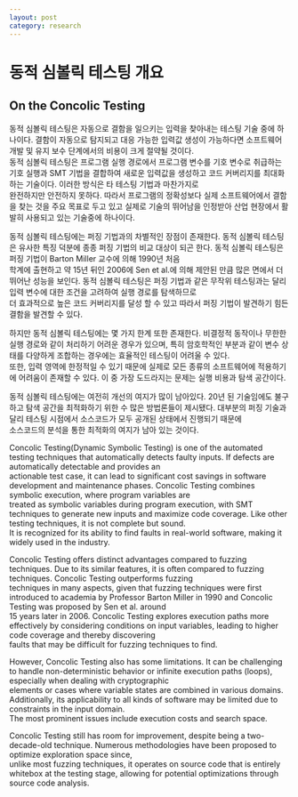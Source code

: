```yaml
---
layout: post
category: research
---
```


# 동적 심볼릭 테스팅 개요
## On the Concolic Testing


동적 심볼릭 테스팅은 자동으로 결함을 일으키는 입력을 찾아내는 테스팅 기술 중에 하나이다. 결함이 자동으로 탐지되고 대응 가능한 입력값 생성이 가능하다면 소프트웨어 개발 및 유지 보수 단계에서의 비용이 크게 절약될 것이다.<br>
 동적 심볼릭 테스팅은 프로그램 실행 경로에서 프로그램 변수를 기호 변수로 취급하는 기호 실행과 SMT 기법을 결합하여 새로운 입력값을 생성하고 코드 커버리지를 최대화하는 기술이다. 이러한 방식은 타 테스팅 기법과 마찬가지로<br>
  완전하지만 안전하지 못하다. 따라서 프로그램의 정확성보다 실제 소프트웨어에서 결함을 찾는 것을 주요 목표로 두고 있고 실제로 기술의 뛰어남을 인정받아 산업 현장에서 활발히 사용되고 있는 기술중에 하나이다.

동적 심볼릭 테스팅에는 퍼징 기법과의 차별적인 장점이 존재한다. 동적 심볼릭 테스팅은 유사한 특징 덕분에 종종 퍼징 기법의 비교 대상이 되곤 한다. 동적 심볼릭 테스팅은 퍼징 기법이 Barton Miller 교수에 의해 1990년 처음<br>
 학계에 출현하고 약 15년 뒤인 2006에 Sen et al.에 의해 제안된 만큼 많은 면에서 더 뛰어난 성능을 보인다. 동적 심볼릭 테스팅은 퍼징 기법과 같은 무작위 테스팅과는 달리 입력 변수에 대한 조건을 고려하여 실행 경로를 탐색하므로<br>
  더 효과적으로 높은 코드 커버리지를 달성 할 수 있고 따라서 퍼징 기법이 발견하기 힘든 결함을 발견할 수 있다.

하지만 동적 심볼릭 테스팅에는 몇 가지 한계 또한 존재한다. 비결정적 동작이나 무한한 실행 경로와 같이 처리하기 어려운 경우가 있으며, 특히 암호학적인 부분과 같이 변수 상태를 다양하게 조합하는 경우에는 효율적인 테스팅이 어려울 수 있다.<br>
 또한, 입력 영역에 한정적일 수 있기 때문에 실제로 모든 종류의 소프트웨어에 적용하기에 어려움이 존재할 수 있다. 이 중 가장 도드라지는 문제는 실행 비용과 탐색 공간이다. 

동적 심볼릭 테스팅에는 여전히 개선의 여지가 많이 남아있다. 20년 된 기술임에도 불구하고 탐색 공간을 최적화하기 위한 수 많은 방법론들이 제시됐다. 대부분의 퍼징 기술과 달리 테스팅 시점에서 소스코드가 모두 공개된 상태에서 진행되기 때문에<br>
 소스코드의 분석을 통한 최적화의 여지가 남아 있는 것이다. 


Concolic Testing(Dynamic Symbolic Testing) is one of the automated testing techniques that automatically detects faulty inputs. If defects are automatically detectable and provides an<br> actionable test case, it can lead to significant cost savings in software development and maintenance phases. Concolic Testing combines symbolic execution, where program variables are<br>
 treated as symbolic variables during program execution, with SMT techniques to generate new inputs and maximize code coverage. Like other testing techniques, it is not complete but sound.<br>
  It is recognized for its ability to find faults in real-world software, making it widely used in the industry.

Concolic Testing offers distinct advantages compared to fuzzing techniques. Due to its similar features, it is often compared to fuzzing techniques. Concolic Testing outperforms fuzzing<br>
 techniques in many aspects, given that fuzzing techniques were first introduced to academia by Professor Barton Miller in 1990 and Concolic Testing was proposed by Sen et al. around <br>
 15 years later in 2006. Concolic Testing explores execution paths more effectively by considering conditions on input variables, leading to higher code coverage and thereby discovering <br>faults that may be difficult for fuzzing techniques to find.

However, Concolic Testing also has some limitations. It can be challenging to handle non-deterministic behavior or infinite execution paths (loops), especially when dealing with cryptographic<br>
 elements or cases where variable states are combined in various domains. Additionally, its applicability to all kinds of software may be limited due to constraints in the input domain.<br>
  The most prominent issues include execution costs and search space.

Concolic Testing still has room for improvement, despite being a two-decade-old technique. Numerous methodologies have been proposed to optimize exploration space since, <br>
unlike most fuzzing techniques, it operates on source code that is entirely whitebox at the testing stage, allowing for potential optimizations through source code analysis.